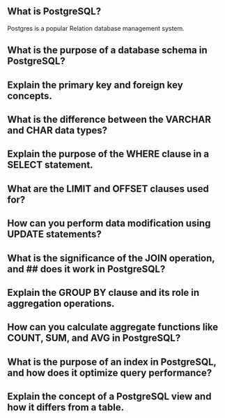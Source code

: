 ## What is PostgreSQL?
Postgres is a popular Relation database management system.
## What is the purpose of a database schema in PostgreSQL?
## Explain the primary key and foreign key concepts.
## What is the difference between the VARCHAR and CHAR data types?
## Explain the purpose of the WHERE clause in a SELECT statement.
## What are the LIMIT and OFFSET clauses used for?
## How can you perform data modification using UPDATE statements?
## What is the significance of the JOIN operation, and ##  does it work in PostgreSQL?
## Explain the GROUP BY clause and its role in aggregation operations.
## How can you calculate aggregate functions like COUNT, SUM, and AVG in PostgreSQL?
## What is the purpose of an index in PostgreSQL, and how does it optimize query performance?
## Explain the concept of a PostgreSQL view and how it differs from a table.